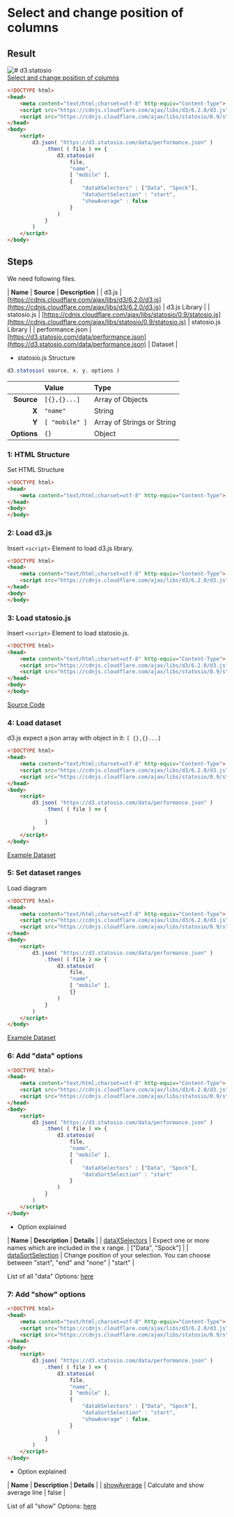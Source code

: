 # Select and change position of columns

## Result

![# d3.statosio](https://d3.statosio.com/assets/images/example-select-400.jpg)<br>
[Select and change position of columns](https://d3.statosio.com/tutorials/select-data.html)

```html
<!DOCTYPE html>
<head>
    <meta content="text/html;charset=utf-8" http-equiv="Content-Type">
    <script src="https://cdnjs.cloudflare.com/ajax/libs/d3/6.2.0/d3.js"></script>
    <script src="https://cdnjs.cloudflare.com/ajax/libs/statosio/0.9/statosio.js"></script>
</head>
<body>
    <script>
        d3.json( "https://d3.statosio.com/data/performance.json" )
            .then( ( file ) => {
                d3.statosio( 
                    file, 
                    "name", 
                    [ "mobile" ], 
                    { 
                        "dataXSelectors" : ["Data", "Spock"],
                        "dataSortSelection" : "start",
                        "showAverage" : false
                    }
                )
            } 
        )
    </script>
</body>
```

## Steps

We need following files.

| **Name** | **Source** | **Description** |
| d3.js | [https://cdnjs.cloudflare.com/ajax/libs/d3/6.2.0/d3.js](https://cdnjs.cloudflare.com/ajax/libs/d3/6.2.0/d3.js) | d3.js Library | 
| statosio.js | [https://cdnjs.cloudflare.com/ajax/libs/statosio/0.9/statosio.js](https://cdnjs.cloudflare.com/ajax/libs/statosio/0.9/statosio.js) | statosio.js Library | 
| performance.json | [https://d3.statosio.com/data/performance.json](https://d3.statosio.com/data/performance.json) | Dataset |

- statosio.js Structure

```javascript
d3.statosio( source, x, y, options )
``````

| | **Value** | **Type** |
|------:|:------|:------|
| **Source** | ```[{},{}...]``` | Array of Objects |
| **X** | ```"name"``` | String |
| **Y** | ```[ "mobile" ]``` | Array of Strings or String |
| **Options** | ```{}``` | Object |


### 1: HTML Structure
Set HTML Structure

```html
<!DOCTYPE html>
<head>
    <meta content="text/html;charset=utf-8" http-equiv="Content-Type">
</head>
<body>
</body>
```

### 2: Load d3.js
Insert ```<script>``` Element to load d3.js library.

```html
<!DOCTYPE html>
<head>
    <meta content="text/html;charset=utf-8" http-equiv="Content-Type">
    <script src="https://cdnjs.cloudflare.com/ajax/libs/d3/6.2.0/d3.js"></script>
</head>
<body>
</body>
```

### 3: Load statosio.js
Insert ```<script>``` Element to load statosio.js.

```html
<!DOCTYPE html>
<head>
    <meta content="text/html;charset=utf-8" http-equiv="Content-Type">
    <script src="https://cdnjs.cloudflare.com/ajax/libs/d3/6.2.0/d3.js"></script>
    <script src="https://cdnjs.cloudflare.com/ajax/libs/statosio/0.9/statosio.js"></script>
</head>
<body>
</body>

```
[Source Code](https://cdnjs.cloudflare.com/ajax/libs/statosio/0.9/statosio.js)


### 4: Load dataset
d3.js expect a json array with object in it: ```[ {},{}...]```

```html
<!DOCTYPE html>
<head>
    <meta content="text/html;charset=utf-8" http-equiv="Content-Type">
    <script src="https://cdnjs.cloudflare.com/ajax/libs/d3/6.2.0/d3.js"></script>
    <script src="https://cdnjs.cloudflare.com/ajax/libs/statosio/0.9/statosio.js"></script>
</head>
<body>
    <script>
        d3.json( "https://d3.statosio.com/data/performance.json" )
            .then( ( file ) => {

            } 
        )
    </script>
</body>
```
[Example Dataset](https://d3.statosio.com/data/performance.json)

### 5: Set dataset ranges
Load diagram

```html
<!DOCTYPE html>
<head>
    <meta content="text/html;charset=utf-8" http-equiv="Content-Type">
    <script src="https://cdnjs.cloudflare.com/ajax/libs/d3/6.2.0/d3.js"></script>
    <script src="https://cdnjs.cloudflare.com/ajax/libs/statosio/0.9/statosio.js"></script>
</head>
<body>
    <script>
        d3.json( "https://d3.statosio.com/data/performance.json" )
            .then( ( file ) => {
                d3.statosio( 
                    file, 
                    "name", 
                    [ "mobile" ], 
                    {}
                )
            } 
        )
    </script>
</body>
```

[Example Dataset](https://d3.statosio.com/data/performance.json)

### 6: Add "data" options

```html
<!DOCTYPE html>
<head>
    <meta content="text/html;charset=utf-8" http-equiv="Content-Type">
    <script src="https://cdnjs.cloudflare.com/ajax/libs/d3/6.2.0/d3.js"></script>
    <script src="https://cdnjs.cloudflare.com/ajax/libs/statosio/0.9/statosio.js"></script>
</head>
<body>
    <script>
        d3.json( "https://d3.statosio.com/data/performance.json" )
            .then( ( file ) => {
                d3.statosio( 
                    file, 
                    "name", 
                    [ "mobile" ], 
                    { 
                        "dataXSelectors" : ["Data", "Spock"],
                        "dataSortSelection" : "start"
                    }
                )
            } 
        )
    </script>
</body>
```

- Option explained

| **Name** | **Description** | **Details** | 
| [dataXSelectors](https://d3.statosio.com/options/data__x__selectors.html) | Expect one or more names which are included in the x range. | ["Data", "Spock"] |
| [dataSortSelection](https://d3.statosio.com/options/data__sort__selection.html) | Change position of your selection. You can choose between "start", "end" and "none" | "start" |

List of all "data" Options: [here](https://d3.statosio.com/options/index.html#data)


### 7: Add "show" options

```html
<!DOCTYPE html>
<head>
    <meta content="text/html;charset=utf-8" http-equiv="Content-Type">
    <script src="https://cdnjs.cloudflare.com/ajax/libs/d3/6.2.0/d3.js"></script>
    <script src="https://cdnjs.cloudflare.com/ajax/libs/statosio/0.9/statosio.js"></script>
</head>
<body>
    <script>
        d3.json( "https://d3.statosio.com/data/performance.json" )
            .then( ( file ) => {
                d3.statosio( 
                    file, 
                    "name", 
                    [ "mobile" ], 
                    { 
                        "dataXSelectors" : ["Data", "Spock"],
                        "dataSortSelection" : "start",
                        "showAverage" : false,
                    }
                )
            } 
        )
    </script>
</body>
```

- Option explained

| **Name** | **Description** | **Details** | 
| [showAverage](https://d3.statosio.com/options/show__average.html) | Calculate and show average line | false |

List of all "show" Options: [here](https://d3.statosio.com/options/index.html#show)


